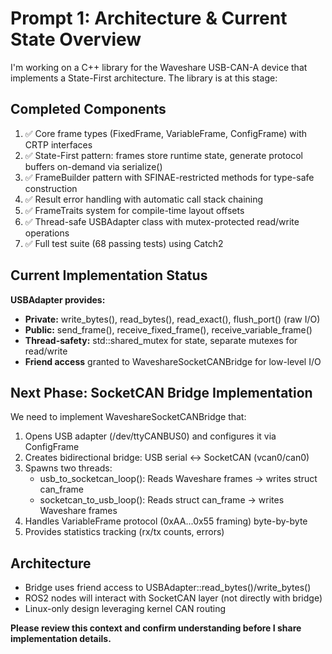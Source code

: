 # Prompt 1: Architecture & Current State Overview

I'm working on a C++ library for the Waveshare USB-CAN-A device that implements a State-First architecture. The library is at this stage:

## Completed Components

1. ✅ Core frame types (FixedFrame, VariableFrame, ConfigFrame) with CRTP interfaces
2. ✅ State-First pattern: frames store runtime state, generate protocol buffers on-demand via serialize()
3. ✅ FrameBuilder pattern with SFINAE-restricted methods for type-safe construction
4. ✅ Result<T> error handling with automatic call stack chaining
5. ✅ FrameTraits system for compile-time layout offsets
6. ✅ Thread-safe USBAdapter class with mutex-protected read/write operations
7. ✅ Full test suite (68 passing tests) using Catch2

## Current Implementation Status

**USBAdapter provides:**
- **Private:** write_bytes(), read_bytes(), read_exact(), flush_port() (raw I/O)
- **Public:** send_frame<Frame>(), receive_fixed_frame<Frame>(), receive_variable_frame()
- **Thread-safety:** std::shared_mutex for state, separate mutexes for read/write
- **Friend access** granted to WaveshareSocketCANBridge for low-level I/O

## Next Phase: SocketCAN Bridge Implementation

We need to implement WaveshareSocketCANBridge that:

1. Opens USB adapter (/dev/ttyCANBUS0) and configures it via ConfigFrame
2. Creates bidirectional bridge: USB serial ↔ SocketCAN (vcan0/can0)
3. Spawns two threads:
   - usb_to_socketcan_loop(): Reads Waveshare frames → writes struct can_frame
   - socketcan_to_usb_loop(): Reads struct can_frame → writes Waveshare frames
4. Handles VariableFrame protocol (0xAA...0x55 framing) byte-by-byte
5. Provides statistics tracking (rx/tx counts, errors)

## Architecture

- Bridge uses friend access to USBAdapter::read_bytes()/write_bytes()
- ROS2 nodes will interact with SocketCAN layer (not directly with bridge)
- Linux-only design leveraging kernel CAN routing

**Please review this context and confirm understanding before I share implementation details.**
